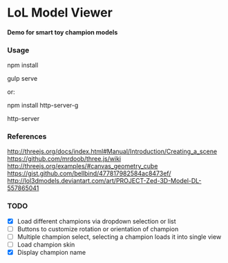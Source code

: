 LoL Model Viewer
=============

#### Demo for smart toy champion models ####

### Usage ###

npm install

gulp serve


or:


npm install http-server-g

http-server

### References ###

http://threejs.org/docs/index.html#Manual/Introduction/Creating_a_scene
https://github.com/mrdoob/three.js/wiki
http://threejs.org/examples/#canvas_geometry_cube
https://gist.github.com/bellbind/477817982584ac8473ef/
http://lol3dmodels.deviantart.com/art/PROJECT-Zed-3D-Model-DL-557865041

### TODO ###

- [x] Load different champions via dropdown selection or list
- [ ] Buttons to customize rotation or orientation of champion
- [ ] Multiple champion select, selecting a champion loads it into single view
- [ ] Load champion skin
- [x] Display champion name